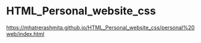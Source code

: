 # HTML_Personal_website_css
https://mhatrerashmita.github.io/HTML_Personal_website_css/personal%20web/index.html
